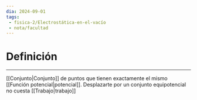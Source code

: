 ```yaml
---
dia: 2024-09-01
tags: 
 - fisica-2/Electrostática-en-el-vacío
 - nota/facultad
---
```

# Definición
---
[[Conjunto|Conjunto]] de puntos que tienen exactamente el mismo [[Función potencial|potencial]]. Desplazarte por un conjunto equipotencial no cuesta [[Trabajo|trabajo]]